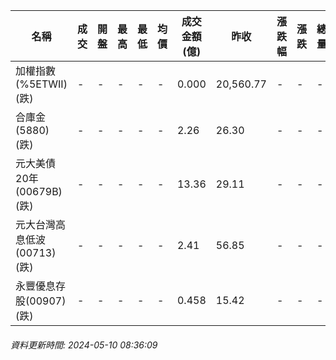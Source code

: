 | 名稱 | 成交 | 開盤 | 最高 | 最低 | 均價 | 成交金額(億) | 昨收 | 漲跌幅 | 漲跌 | 總量 | 昨量 | 振幅 |
| -------- | -------- | -------- | -------- |-------- | -------- | -------- |-------- |-------- |-------- | -------- | -------- |-------- |
|加權指數(%5ETWII) (跌)|-|-|-|-|-|0.000|20,560.77|-|-|-|-|0.00%|
|合庫金(5880) (跌)|-|-|-|-|-|2.26|26.30|-|-|-|-|0.00%|
|元大美債20年(00679B) (跌)|-|-|-|-|-|13.36|29.11|-|-|-|-|0.00%|
|元大台灣高息低波(00713) (跌)|-|-|-|-|-|2.41|56.85|-|-|-|-|0.00%|
|永豐優息存股(00907) (跌)|-|-|-|-|-|0.458|15.42|-|-|-|-|0.00%|
###### 資料更新時間: 2024-05-10 08:36:09